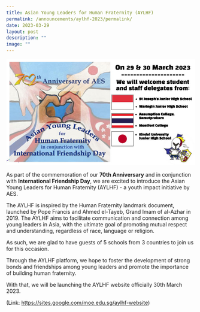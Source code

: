 ```yaml
---
title: Asian Young Leaders for Human Fraternity (AYLHF)
permalink: /announcements/aylhf-2023/permalink/
date: 2023-03-29
layout: post
description: ""
image: ""
---
```

![](/images/Asian%20Young%20Leaders%20for%20Human%20Fraternity%202023.jpg)

As part of the commemoration of our **70th Anniversary** and in conjunction with **International Friendship Day**, we are excited to introduce the Asian Young Leaders for Human Fraternity (AYLHF) - a youth impact initiative by AES. 

The AYLHF is inspired by the Human Fraternity landmark document, launched by Pope Francis and Ahmed el-Tayeb, Grand Imam of al-Azhar in 2019. The AYLHF aims to facilitate communication and connection among young leaders in Asia, with the ultimate goal of promoting mutual respect and understanding, regardless of race, language or religion. 

As such, we are glad to have guests of 5 schools from 3 countries to join us for this occasion.

Through the AYLHF platform, we hope to foster the development of strong bonds and friendships among young leaders and promote the importance of building human fraternity.

With that, we will be launching the AYLHF website officially 30th March 2023.

(Link: https://sites.google.com/moe.edu.sg/aylhf-website)